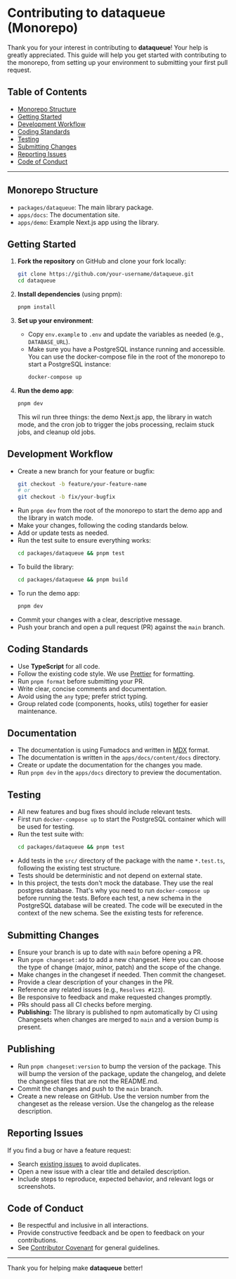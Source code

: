 # Contributing to dataqueue (Monorepo)

Thank you for your interest in contributing to **dataqueue**! Your help is greatly appreciated. This guide will help you get started with contributing to the monorepo, from setting up your environment to submitting your first pull request.

## Table of Contents

- [Monorepo Structure](#monorepo-structure)
- [Getting Started](#getting-started)
- [Development Workflow](#development-workflow)
- [Coding Standards](#coding-standards)
- [Testing](#testing)
- [Submitting Changes](#submitting-changes)
- [Reporting Issues](#reporting-issues)
- [Code of Conduct](#code-of-conduct)

---

## Monorepo Structure

- `packages/dataqueue`: The main library package.
- `apps/docs`: The documentation site.
- `apps/demo`: Example Next.js app using the library.

## Getting Started

1. **Fork the repository** on GitHub and clone your fork locally:
   ```bash
   git clone https://github.com/your-username/dataqueue.git
   cd dataqueue
   ```
2. **Install dependencies** (using pnpm):
   ```bash
   pnpm install
   ```
3. **Set up your environment**:
   - Copy `env.example` to `.env` and update the variables as needed (e.g., `DATABASE_URL`).
   - Make sure you have a PostgreSQL instance running and accessible. You can use the docker-compose file in the root of the monorepo to start a PostgreSQL instance:
     ```bash
     docker-compose up
     ```
4. **Run the demo app**:

   ```bash
   pnpm dev
   ```

   This wil run three things: the demo Next.js app, the library in watch mode, and the cron job to trigger the jobs processing, reclaim stuck jobs, and cleanup old jobs.

## Development Workflow

- Create a new branch for your feature or bugfix:
  ```bash
  git checkout -b feature/your-feature-name
  # or
  git checkout -b fix/your-bugfix
  ```
- Run `pnpm dev` from the root of the monorepo to start the demo app and the library in watch mode.
- Make your changes, following the coding standards below.
- Add or update tests as needed.
- Run the test suite to ensure everything works:
  ```bash
  cd packages/dataqueue && pnpm test
  ```
- To build the library:
  ```bash
  cd packages/dataqueue && pnpm build
  ```
- To run the demo app:
  ```bash
  pnpm dev
  ```
- Commit your changes with a clear, descriptive message.
- Push your branch and open a pull request (PR) against the `main` branch.

## Coding Standards

- Use **TypeScript** for all code.
- Follow the existing code style. We use [Prettier](https://prettier.io/) for formatting.
- Run `pnpm format` before submitting your PR.
- Write clear, concise comments and documentation.
- Avoid using the `any` type; prefer strict typing.
- Group related code (components, hooks, utils) together for easier maintenance.

## Documentation

- The documentation is using Fumadocs and written in [MDX](https://mdxjs.com/) format.
- The documentation is written in the `apps/docs/content/docs` directory.
- Create or update the documentation for the changes you made.
- Run `pnpm dev` in the `apps/docs` directory to preview the documentation.

## Testing

- All new features and bug fixes should include relevant tests.
- First run `docker-compose up` to start the PostgreSQL container which will be used for testing.
- Run the test suite with:
  ```bash
  cd packages/dataqueue && pnpm test
  ```
- Add tests in the `src/` directory of the package with the name `*.test.ts`, following the existing test structure.
- Tests should be deterministic and not depend on external state.
- In this project, the tests don't mock the database. They use the real postgres database. That's why you need to run `docker-compose up` before running the tests. Before each test, a new schema in the PostgreSQL database will be created. The code will be executed in the context of the new schema. See the existing tests for reference.

## Submitting Changes

- Ensure your branch is up to date with `main` before opening a PR.
- Run `pnpm changeset:add` to add a new changeset. Here you can choose the type of change (major, minor, patch) and the scope of the change.
- Make changes in the changeset if needed. Then commit the changeset.
- Provide a clear description of your changes in the PR.
- Reference any related issues (e.g., `Resolves #123`).
- Be responsive to feedback and make requested changes promptly.
- PRs should pass all CI checks before merging.
- **Publishing:** The library is published to npm automatically by CI using Changesets when changes are merged to `main` and a version bump is present.

## Publishing

- Run `pnpm changeset:version` to bump the version of the package. This will bump the version of the package, update the changelog, and delete the changeset files that are not the README.md.
- Commit the changes and push to the `main` branch.
- Create a new release on GitHub. Use the version number from the changeset as the release version. Use the changelog as the release description.

## Reporting Issues

If you find a bug or have a feature request:

- Search [existing issues](https://github.com/your-username/dataqueue/issues) to avoid duplicates.
- Open a new issue with a clear title and detailed description.
- Include steps to reproduce, expected behavior, and relevant logs or screenshots.

## Code of Conduct

- Be respectful and inclusive in all interactions.
- Provide constructive feedback and be open to feedback on your contributions.
- See [Contributor Covenant](https://www.contributor-covenant.org/) for general guidelines.

---

Thank you for helping make **dataqueue** better!
